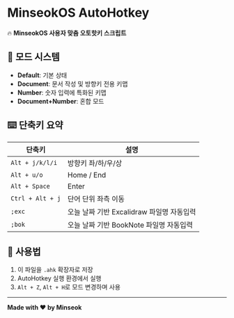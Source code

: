 # MinseokOS AutoHotkey

🔥 **MinseokOS 사용자 맞춤 오토핫키 스크립트**

## 🧠 모드 시스템

- **Default**: 기본 상태
- **Document**: 문서 작성 및 방향키 전용 키맵
- **Number**: 숫자 입력에 특화된 키맵
- **Document+Number**: 혼합 모드

## ⌨️ 단축키 요약

| 단축키 | 설명 |
|--------|------|
| `Alt + j/k/l/i` | 방향키 좌/하/우/상 |
| `Alt + u/o`     | Home / End |
| `Alt + Space`   | Enter |
| `Ctrl + Alt + j`| 단어 단위 좌측 이동 |
| `;exc`          | 오늘 날짜 기반 Excalidraw 파일명 자동입력 |
| `;bok`          | 오늘 날짜 기반 BookNote 파일명 자동입력 |

## 🚀 사용법

1. 이 파일을 `.ahk` 확장자로 저장
2. AutoHotkey 실행 환경에서 실행
3. `Alt + Z`, `Alt + H`로 모드 변경하며 사용

---

**Made with ❤️ by Minseok**
